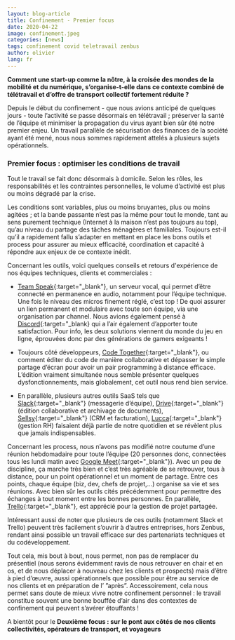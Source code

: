 ```yaml
---
layout: blog-article
title: Confinement - Premier focus
date: 2020-04-22
image: confinement.jpeg
categories: [news]
tags: confinement covid teletravail zenbus
author: olivier
lang: fr
---
```


**Comment une start-up comme la nôtre, à la croisée des mondes de la mobilité et du numérique, s’organise-t-elle dans ce contexte combiné de télétravail et d’offre de transport collectif fortement réduite&nbsp;?**

Depuis le début du confinement - que nous avions anticipé de quelques jours - toute l’activité se passe désormais en télétravail ; préserver la santé de l’équipe et minimiser la propagation du virus ayant bien sûr été notre premier enjeu. Un travail parallèle de sécurisation des finances de la société ayant été mené, nous nous sommes rapidement attelés à plusieurs sujets opérationnels.

### Premier focus&nbsp;: optimiser les conditions de travail 

Tout le travail se fait donc désormais à domicile. Selon les rôles, les responsabilités et les contraintes personnelles, le volume d’activité est plus ou moins dégradé par la crise.

Les conditions sont variables, plus ou moins bruyantes, plus ou moins agitées ; et la bande passante n’est pas la même pour tout le monde, tant au sens purement technique (Internet à la maison n’est pas toujours au top), qu’au niveau du partage des tâches ménagères et familiales. Toujours est-il qu’il a rapidement fallu s’adapter en mettant en place les bons outils et process pour assurer au mieux efficacité, coordination et capacité à répondre aux enjeux de ce contexte inédit.

Concernant les outils, voici quelques conseils et retours d'expérience de nos équipes techniques, clients et commerciales&nbsp;:

- [Team Speak](https://www.teamspeak.com/fr/){:target="_blank"}, un serveur vocal, qui permet d’être connecté en permanence en audio, notamment pour l’équipe technique. Une fois le niveau des micros finement réglé, c’est top&nbsp;! De quoi assurer un lien permanent et modulaire avec toute son équipe, via une organisation par channel. Nous avions également pensé à [Discord](https://discordapp.com/){:target="_blank} qui a l’air également d’apporter toute satisfaction. Pour info, les deux solutions viennent du monde du jeu en ligne, éprouvées donc par des générations de gamers exigeants&nbsp;!

- Toujours côté développeurs, [Code Together](https://www.codetogether.com/){:target="_blank"}, ou comment éditer du code de manière collaborative et dépasser le simple partage d’écran pour avoir un pair programming à distance efficace. L’édition vraiment simultanée nous semble présenter quelques dysfonctionnements, mais globalement, cet outil nous rend bien service.

- En parallèle, plusieurs autres outils SaaS tels que [Slack](https://slack.com/){:target="_blank"} (messagerie d’équipe), [Drive](https://www.google.com/drive){:target="_blank"} (édition collaborative et archivage de documents), [Sellsy](https://go.sellsy.com/fr/){:target="_blank"} (CRM et facturation), [Lucca](https://www.lucca.fr/){:target="_blank"} (gestion RH) faisaient déjà partie de notre quotidien et se révèlent plus que jamais indispensables.

Concernant les process, nous n’avons pas modifié notre coutume d’une réunion hebdomadaire pour toute l’équipe (20 personnes donc, connectées tous les lundi matin avec [Google Meet](https://meet.google.com/){:target="_blank"}). Avec un peu de discipline, ça marche très bien et c’est très agréable de se retrouver, tous à distance, pour un point opérationnel et un moment de partage.
Entre ces points, chaque équipe (biz, dev, chefs de projet,...) organise sa vie et ses réunions. Avec bien sûr les outils cités précédemment pour permettre des échanges à tout moment entre les bonnes personnes. En parallèle, [Trello](https://trello.com/){:target="_blank"}, est apprécié pour la gestion de projet partagée.

Intéressant aussi de noter que plusieurs de ces outils (notamment Slack et Trello) peuvent très facilement s’ouvrir à d’autres entreprises, hors Zenbus, rendant ainsi possible un travail efficace sur des partenariats techniques et du codéveloppement. 

Tout cela, mis bout à bout, nous permet, non pas de remplacer du présentiel (nous serons évidemment ravis de nous retrouver en chair et en os, et de nous déplacer à nouveau chez les clients et prospects) mais d’être à pied d‘œuvre, aussi opérationnels que possible pour être au service de nos clients et en préparation de l’ ”après”. Accessoirement, cela nous permet sans doute de mieux vivre notre confinement personnel&nbsp;: le travail constitue souvent une bonne bouffée d’air dans des contextes de confinement qui peuvent s’avérer étouffants&nbsp;!

A bientôt pour le **Deuxième focus&nbsp;: sur le pont aux côtés de nos clients collectivités, opérateurs de transport, et voyageurs**